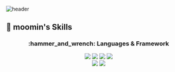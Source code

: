 ![header](https://capsule-render.vercel.app/api?type=rounded&color=0:d6d5f2,100:a6c0e5&text=Welcome%20to%20Moomin's%20Github!%20🥰&animation=twinkling&fontColor=FFFFFF&fontSize=40&fontAlignY=50&fontAlign=50&height=180&width)

## 💌 moomin's Skills
<div align=center>
  <h3>:hammer_and_wrench: Languages & Framework</h3>
  <img src="https://img.shields.io/badge/Python-3776AB?style=for-the-badge&logo=python&logoColor=white">
  <img src="https://img.shields.io/badge/Java-3776AB?style=for-the-badge&logo=JAVA&logoColor=white">
  <img src="https://img.shields.io/badge/JavaScript-F7DF1E?style=for-the-badge&logo=JavaScript&logoColor=white">
  <img src="https://img.shields.io/badge/C++-00599C?style=for-the-badge&logo=cplusplus&logoColor=white">
  <br>
  
  <img src="https://img.shields.io/badge/Django-092E20?style=for-the-badge&logo=Django&logoColor=white">
  <img src="https://img.shields.io/badge/Spring Boot-6DB33F?style=for-the-badge&logo=Spring Boot&logoColor=white">
  <br>
</div>
